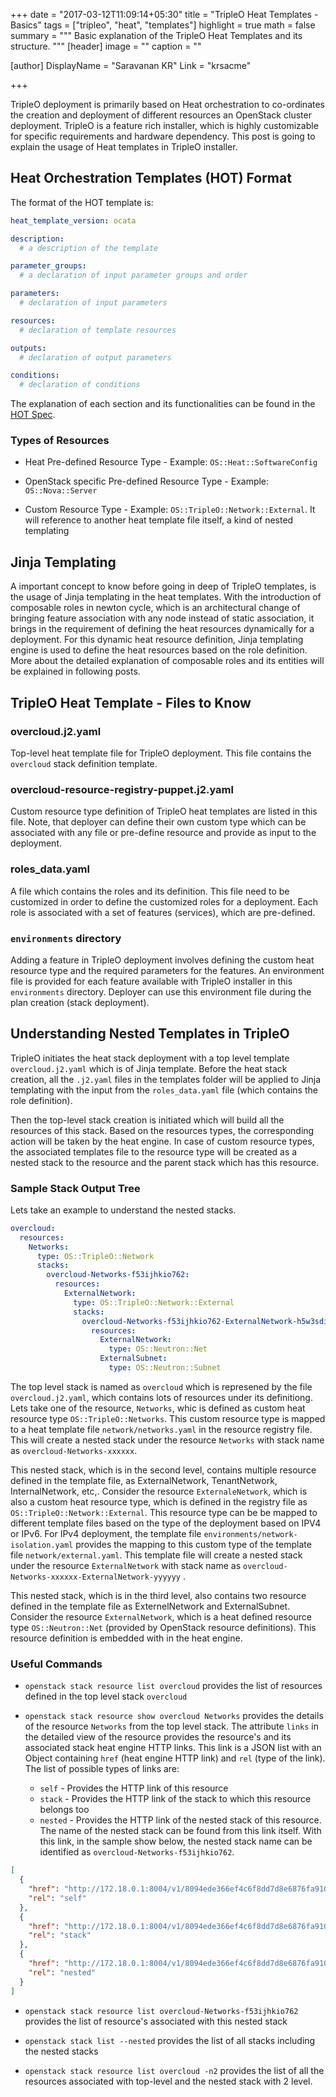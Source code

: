+++
date = "2017-03-12T11:09:14+05:30"
title = "TripleO Heat Templates - Basics"
tags = ["tripleo", "heat", "templates"]
highlight = true
math = false
summary = """
Basic explanation of the TripleO Heat Templates and its structure.
"""
[header]
  image = ""
  caption = ""

[author]
  DisplayName = "Saravanan KR"
  Link = "krsacme"

+++

TripleO deployment is primarily based on Heat orchestration to co-ordinates
the creation and deployment of different resources an OpenStack cluster
deployment. TripleO is a feature rich installer, which is highly customizable
for specific requirements and hardware dependency. This post is going to
explain the usage of Heat templates in TripleO installer.
<!--more-->

## Heat Orchestration Templates (HOT) Format

The format of the HOT template is:

```yaml
heat_template_version: ocata

description:
  # a description of the template

parameter_groups:
  # a declaration of input parameter groups and order

parameters:
  # declaration of input parameters

resources:
  # declaration of template resources

outputs:
  # declaration of output parameters

conditions:
  # declaration of conditions
```

The explanation of each section and its functionalities can be found in the [HOT
Spec][1].

### Types of Resources
  * Heat Pre-defined Resource Type - Example: ```OS::Heat::SoftwareConfig```

  * OpenStack specific Pre-defined Resource Type - Example:
    ```OS::Nova::Server```

  * Custom Resource Type - Example: ```OS::TripleO::Network::External```. It
    will reference to another heat template file itself, a kind of nested
    templating


## Jinja Templating
A important concept to know before going in deep of TripleO templates, is the
usage of Jinja templating in the heat templates. With the introduction of
composable roles in newton cycle, which is an architectural change of bringing
feature association with any node instead of static association, it brings in
the requirement of defining the heat resources dynamically for a deployment.
For this dynamic heat resource definition, Jinja templating engine is used to
define the heat resources based on the role definition. More about the
detailed explanation of composable roles and its entities will be explained in
following posts.


## TripleO Heat Template - Files to Know

### overcloud.j2.yaml
Top-level heat template file for TripleO deployment. This file contains the
```overcloud``` stack definition template.

### overcloud-resource-registry-puppet.j2.yaml
Custom resource type definition of TripleO heat templates are listed in this
file. Note, that deployer can define their own custom type which can be
associated with any file or pre-define resource and provide as input to the
deployment.

### roles_data.yaml
A file which contains the roles and its definition. This file need to be
customized in order to define the customized roles for a deployment. Each role
is associated with a set of features (services), which are pre-defined.

### ```environments``` directory
Adding a feature in TripleO deployment involves defining the custom heat
resource type and the required parameters for the features. An environment file
is provided for each feature available with TripleO installer in this
``environments`` directory. Deployer can use this environment file during the
plan creation (stack deployment).


## Understanding Nested Templates in TripleO
TripleO initiates the heat stack deployment with a top level template
```overcloud.j2.yaml``` which is of Jinja template. Before the heat stack
creation, all the ```.j2.yaml``` files in the templates folder will be applied
to Jinja templating with the input from the ```roles_data.yaml``` file (which
contains the role definition).

Then the top-level stack creation is initiated which will build all the
resources of this stack. Based on the resources types, the corresponding
action will be taken by the heat engine. In case of custom resource types, the
associated templates file to the resource type will be created as a nested
stack to the resource and the parent stack which has this resource.

### Sample Stack Output Tree
Lets take an example to understand the nested stacks.

```yaml
overcloud:
  resources:
    Networks:
      type: OS::TripleO::Network
      stacks:
        overcloud-Networks-f53ijhkio762:
          resources:
            ExternalNetwork:
              type: OS::TripleO::Network::External
              stacks:
                overcloud-Networks-f53ijhkio762-ExternalNetwork-h5w3sdi4wzbm:
                  resources:
                    ExternalNetwork:
                      type: OS::Neutron::Net
                    ExternalSubnet:
                      type: OS::Neutron::Subnet
```

The top level stack is named as ```overcloud``` which is represened by the
file ```overcloud.j2.yaml```, which contains lots of resources under its
definitiong. Lets take one of the resource, ```Networks```, whic is defined as
custom heat resource type ```OS::TripleO::Networks```. This custom resource
type is mapped to a heat template file ```network/networks.yaml``` in the
resource registry file. This will create a nested stack under the resource
```Networks``` with stack name as ```overcloud-Networks-xxxxxx```.

This nested stack, which is in the second level, contains multiple resource
defined in the template file, as ExternalNetwork, TenantNetwork,
InternalNetwork, etc,. Consider the resource ```ExternaleNetwork```, which is
also a custom heat resource type, which is defined in the registry file as
```OS::TripleO::Network::External```. This resource type can be be mapped to
different template files based on the type of the deployment based on IPV4 or
IPv6. For IPv4 deployment, the template file ```environments/network-
isolation.yaml``` provides the mapping to this custom type of the template
file ```network/external.yaml```. This template file will create a nested
stack under the resource ```ExternalNetwork``` with stack name as
```overcloud-Networks-xxxxxx-ExternalNetwork-yyyyyy``` .

This nested stack, which is in the third level, also contains two resource
defined in the template file as ExternelNetwork and ExternalSubnet. Consider
the resource ```ExternalNetwork```, which is a heat defined resource type
```OS::Neutron::Net``` (provided by OpenStack resource definitions). This
resource definition is embedded with in the heat engine.



### Useful Commands

  * ```openstack stack resource list overcloud``` provides the list of
    resources defined in the top level stack ```overcloud```

  * ```openstack stack resource show overcloud Networks``` provides the
    details of the resource ```Networks``` from the top level stack. The
    attribute ```links``` in the detailed view of the resource provides the
    resource's and its associated stack heat engine HTTP links. This link is a
    JSON list with an Object containing ```href``` (heat engine HTTP link) and
    ```rel``` (type of the link). The list of possible types of links are:
    * ```self``` - Provides the HTTP link of this resource
    * ```stack``` - Provides the HTTP link of the stack to which this resource
      belongs too
    * ```nested``` - Provides the HTTP link of the nested stack of this
      resource. The name of the nested stack can be found from this link
      itself. With this link, in the sample show below, the nested stack name
      can be identified as ```overcloud-Networks-f53ijhkio762```.

```json
[
  {
    "href": "http://172.18.0.1:8004/v1/8094ede366ef4c6f8dd7d8e6876fa910/stacks/overcloud/ea2098fb-f41e-400c-ad19-1ed8f83476b3/resources/Networks",
    "rel": "self"
  },
  {
    "href": "http://172.18.0.1:8004/v1/8094ede366ef4c6f8dd7d8e6876fa910/stacks/overcloud/ea2098fb-f41e-400c-ad19-1ed8f83476b3",
    "rel": "stack"
  },
  {
    "href": "http://172.18.0.1:8004/v1/8094ede366ef4c6f8dd7d8e6876fa910/stacks/overcloud-Networks-f53ijhkio762/aadaf2af-a1b9-412a-a152-1e2ac0488a1c",
    "rel": "nested"
  }
]
```

  * ```openstack stack resource list overcloud-Networks-f53ijhkio762```
    provides the list of resource's associated with this nested stack

  * ```openstack stack list --nested``` provides the list of all stacks
    including the nested stacks

  * ```openstack stack resource list overcloud -n2``` provides the list of all
    the resources associated with top-level and the nested stack with 2 level.


[1]: https://docs.openstack.org/developer/heat/template_guide/hot_spec.html#template-structure
